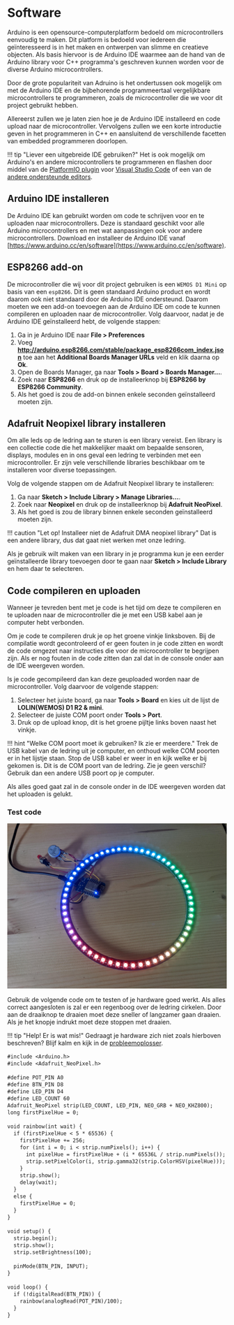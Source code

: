# Software
Arduino is een opensource-computerplatform bedoeld om microcontrollers eenvoudig te maken. Dit platform is bedoeld voor iedereen die geïnteresseerd is in het maken en ontwerpen van slimme en creatieve objecten. Als basis hiervoor is de Arduino IDE waarmee aan de hand van de Arduino library voor C++ programma's geschreven kunnen worden voor de diverse Arduino microcontrollers.

Door de grote populariteit van Adruino is het ondertussen ook mogelijk om met de Arduino IDE en de bijbehorende programmeertaal vergelijkbare microcontrollers te programmeren, zoals de microcontroller die we voor dit project gebruikt hebben.

Allereerst zullen we je laten zien hoe je de Arduino IDE installeerd en code upload naar de microcontroller. Vervolgens zullen we een korte introductie geven in het programmeren in C++ en aansluitend de verschillende facetten van embedded programmeren doorlopen.

!!! tip "Liever een uitgebreide IDE gebruiken?"
    Het is ook mogelijk om Arduino's en andere microcontrollers te programmeren en flashen door middel van de [PlatformIO plugin](https://platformio.org/) voor [Visual Studio Code](https://code.visualstudio.com/) of een van de [andere ondersteunde editors](https://platformio.org/install/integration).

## Arduino IDE installeren
De Arduino IDE kan gebruikt worden om code te schrijven voor en te uploaden naar microcontrollers. Deze is standaard geschikt voor alle Arduino microcontrollers en met wat aanpassingen ook voor andere microcontrollers. Download en installeer de Arduino IDE vanaf [https://www.arduino.cc/en/software](https://www.arduino.cc/en/software).

## ESP8266 add-on
De microcontroller die wij voor dit project gebruiken is een `WEMOS D1 Mini` op basis van een `esp8266`. Dit is geen standaard Arduino product en wordt daarom ook niet standaard door de Arduino IDE ondersteund. Daarom moeten we een add-on toevoegen aan de Arduino IDE om code te kunnen compileren en uploaden naar de microcontroller. Volg daarvoor, nadat je de Arduino IDE geïnstalleerd hebt, de volgende stappen:

  1. Ga in je Arduino IDE naar **File > Preferences**
  2. Voeg **http://arduino.esp8266.com/stable/package_esp8266com_index.json** toe aan het **Additional Boards Manager URLs** veld en klik daarna op **Ok**.
  3. Open de Boards Manager, ga naar **Tools > Board > Boards Manager...**.
  4. Zoek naar **ESP8266** en druk op de installeerknop bij **ESP8266 by ESP8266 Community**.
  5. Als het goed is zou de add-on binnen enkele seconden geïnstalleerd moeten zijn.

## Adafruit Neopixel library installeren
Om alle leds op de ledring aan te sturen is een library vereist. Een library is een collectie code die het makkelijker maakt om bepaalde sensoren, displays, modules en in ons geval een ledring te verbinden met een microcontroller. Er zijn vele verschillende libraries beschikbaar om te installeren voor diverse toepassingen.

Volg de volgende stappen om de Adafruit Neopixel library te installeren:

  1. Ga naar **Sketch > Include Library > Manage Libraries...**.
  2. Zoek naar **Neopixel** en druk op de installeerknop bij **Adafruit NeoPixel**.
  5. Als het goed is zou de library binnen enkele seconden geïnstalleerd moeten zijn.

!!! caution "Let op! Installeer niet de Adafruit DMA neopixel library"
    Dat is een andere library, dus dat gaat niet werken met onze ledring.

Als je gebruik wilt maken van een library in je programma kun je een eerder geïnstalleerde library toevoegen door te gaan naar **Sketch > Include Library** en hem daar te selecteren.

## Code compileren en uploaden
Wanneer je tevreden bent met je code is het tijd om deze te compileren en te uploaden naar de microcontroller die je met een USB kabel aan je computer hebt verbonden.

Om je code te compileren druk je op het groene vinkje linksboven. Bij de compilatie wordt gecontroleerd of er geen fouten in je code zitten en wordt de code omgezet naar instructies die voor de microcontroller te begrijpen zijn. Als er nog fouten in de code zitten dan zal dat in de console onder aan de IDE weergeven worden.

Is je code gecompileerd dan kan deze geuploaded worden naar de microcontroller. Volg daarvoor de volgende stappen:

  1. Selecteer het juiste board, ga naar **Tools > Board** en kies uit de lijst de **LOLIN(WEMOS) D1 R2 & mini**.
  2. Selecteer de juiste COM poort onder **Tools > Port**.
  3. Druk op de upload knop, dit is het groene pijltje links boven naast het vinkje.

!!! hint "Welke COM poort moet ik gebruiken? Ik zie er meerdere."
    Trek de USB kabel van de ledring uit je computer, en onthoud welke COM poorten er in het lijstje staan. Stop de USB kabel er weer in en kijk welke er bij gekomen is. Dit is de COM poort van de ledring. Zie je geen verschil? Gebruik dan een andere USB poort op je computer.

Als alles goed gaat zal in de console onder in de IDE weergeven worden dat het uploaden is gelukt.

### Test code
![De werkende ledring met regenboog](../assets/images/software-werkend.jpg)

Gebruik de volgende code om te testen of je hardware goed werkt. Als alles correct aangesloten is zal er een regenboog over de ledring cirkelen. Door aan de draaiknop te draaien moet deze sneller of langzamer gaan draaien. Als je het knopje indrukt moet deze stoppen met draaien.

!!! tip "Help! Er is wat mis!"
    Gedraagt je hardware zich niet zoals hierboven beschreven? Blijf kalm en kijk in de [probleemoplosser](../probleemoplosser.md).

```arduino
#include <Arduino.h>
#include <Adafruit_NeoPixel.h>

#define POT_PIN A0
#define BTN_PIN D8
#define LED_PIN D4
#define LED_COUNT 60
Adafruit_NeoPixel strip(LED_COUNT, LED_PIN, NEO_GRB + NEO_KHZ800);
long firstPixelHue = 0;

void rainbow(int wait) {
  if (firstPixelHue < 5 * 65536) {
    firstPixelHue += 256;
    for (int i = 0; i < strip.numPixels(); i++) {
      int pixelHue = firstPixelHue + (i * 65536L / strip.numPixels());
      strip.setPixelColor(i, strip.gamma32(strip.ColorHSV(pixelHue)));
    }
    strip.show();
    delay(wait);
  }
  else {
    firstPixelHue = 0;
  }
}

void setup() {
  strip.begin();
  strip.show();
  strip.setBrightness(100);

  pinMode(BTN_PIN, INPUT);
}

void loop() {
  if (!digitalRead(BTN_PIN)) {
    rainbow(analogRead(POT_PIN)/100);
  }
}
```
